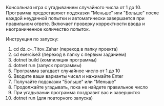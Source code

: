 Консольная игра с угадыванием случайного числа от 1 до 10. Программа предоставляет подсказки "Меньше" или "Больше" после каждой неудачной попытки и автоматически завершается при правильном ответе. Включает проверку корректности ввода и неограниченное количество попыток.

Инструкция по запуску:
1. cd dz_c-_Titov_Zahar (переход в папку проекта)
2. cd exercise3 (переход в папку с первым заданием)
3. dotnet build (компиляция программы)
4. dotnet run (запуск программы)
5. Программа загадает случайное число от 1 до 10
6. Вводите ваши варианты чисел и нажимайте Enter
7. Получайте подсказки "Больше" или "Меньше"
8. Продолжайте угадывать, пока не найдете правильное число
9. При угадывании программа поздравит вас и завершится
10. dotnet run (для повторного запуска)